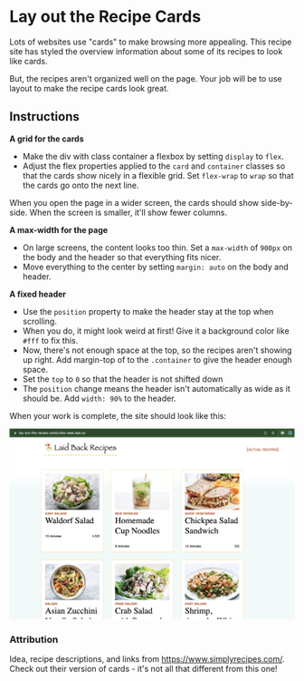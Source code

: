 # Lay out the Recipe Cards

Lots of websites use "cards" to make browsing more appealing. This recipe site has styled the overview information about some of its recipes to look like cards.

But, the recipes aren't organized well on the page. Your job will be to use layout to make the recipe cards look great.

## Instructions

**A grid for the cards**

* Make the div with class container a flexbox by setting `display` to `flex`.
* Adjust the flex properties applied to the `card` and `container` classes so that the cards show nicely in a flexible grid. Set `flex-wrap` to `wrap` so that the cards go onto the next line.

When you open the page in a wider screen, the cards should show side-by-side. When the screen is smaller, it'll show fewer columns.

**A max-width for the page**

* On large screens, the content looks too thin. Set a `max-width` of `900px` on the body and the header so that everything fits nicer.
* Move everything to the center by setting `margin: auto` on the body and header.

**A fixed header**

* Use the `position` property to make the header stay at the top when scrolling.
* When you do, it might look weird at first! Give it a background color like `#fff` to fix this.
* Now, there's not enough space at the top, so the recipes aren't showing up right. Add margin-top of to the `.container` to give the header enough space.
* Set the `top` to `0` so that the header is not shifted down
* The `position` change means the header isn't automatically as wide as it should be. Add `width: 90%` to the header.

When your work is complete, the site should look like this:

![](example-completed.png)

### Attribution

Idea, recipe descriptions, and links from https://www.simplyrecipes.com/. Check out their version of cards - it's not all that different from this one!